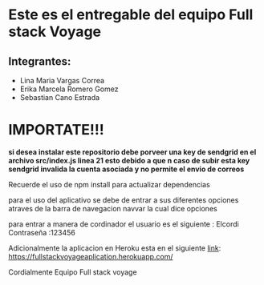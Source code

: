 # Este es el entregable del equipo Full stack Voyage

## Integrantes:
* Lina Maria Vargas Correa
* Erika Marcela Romero Gomez
* Sebastian Cano Estrada
  
 # IMPORTATE!!!
  **si desea instalar este repositorio debe porveer una key de sendgrid en el archivo src/index.js linea 21  esto debido a que n caso de subir esta key sendgrid invalida la cuenta asociada y no permite el envio de correos**
 
Recuerde el uso de npm install para actualizar dependencias

para el uso del aplicativo se debe de entrar a  sus diferentes opciones atraves de la barra de navegacion navvar la cual dice opciones

para entrar a manera de cordinador el usuario es el siguiente : Elcordi Contraseña :123456

Adicionalmente la aplicacion en Heroku esta en el siguiente [link](https://fullstackvoyageaplication.herokuapp.com/):
https://fullstackvoyageaplication.herokuapp.com/

Cordialmente Equipo Full stack voyage
